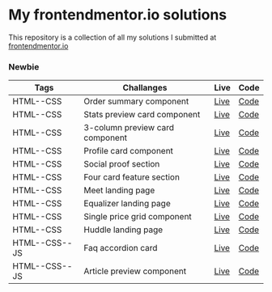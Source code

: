 # My frontendmentor.io solutions

This repository is a collection of all my solutions I submitted at [frontendmentor.io ](https://www.frontendmentor.io/)

### Newbie

| Tags          | Challanges                      | Live                                                                      | Code                         |
| ------------- | ------------------------------- | ------------------------------------------------------------------------- | ---------------------------- |
| HTML--CSS     | Order summary component         | [Live](https://order-summary-component-main-dumitru.netlify.app/)         | [Code](https://git.io/JPaDf) |
| HTML--CSS     | Stats preview card component    | [Live](https://stats-preview-card-component-main-dumitru.netlify.app/)    | [Code](https://git.io/JPaDF) |
| HTML--CSS     | 3-column preview card component | [Live](https://3-column-preview-card-component-main-dumitru.netlify.app/) | [Code](https://git.io/JPiHp) |
| HTML--CSS     | Profile card component          | [Live](https://profile-card-component-main-dumitru.netlify.app/)          | [Code](https://git.io/JPPNn) |
| HTML--CSS     | Social proof section            | [Live](https://social-proof-section-master-dumitru.netlify.app/)          | [Code](https://git.io/JPdch) |
| HTML--CSS     | Four card feature section       | [Live](https://four-card-feature-section-master-dumitru.netlify.app/)     | [Code](https://git.io/JPxtU) |
| HTML--CSS     | Meet landing page               | [Live](https://meet-landing-page-dumitru.netlify.app/)                    | [Code](https://git.io/JXCVP) |
| HTML--CSS     | Equalizer landing page          | [Live](https://equalizer-landing-page-dumitru.netlify.app/)               | [Code](https://git.io/JXrgg) |
| HTML--CSS     | Single price grid component     | [Live](https://single-price-grid-component-master-dumitru.netlify.app/)   | [Code](https://git.io/JXPpE) |
| HTML--CSS     | Huddle landing page             | [Live](https://huddle-landing-page-dumitru.netlify.app/)                  | [Code](https://git.io/JXDgC) |
| HTML--CSS--JS | Faq accordion card              | [Live](https://faq-accordion-card-main-dumitru.netlify.app/)              | [Code](https://git.io/JMWQr) |
| HTML--CSS--JS | Article preview component       | [Live](https://article-preview-component-master-dumitru.netlify.app/)     | [Code](https://git.io/JMiH0) |
